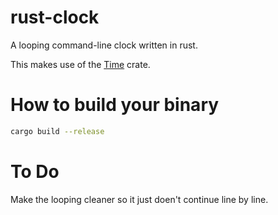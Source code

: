 # rust-clock
A looping command-line clock written in rust.

This makes use of the [Time](https://doc.rust-lang.org/time/time/index.html) crate.

# How to build your binary
```bash
cargo build --release
```

# To Do
Make the looping cleaner so it just doen't continue line by line.
